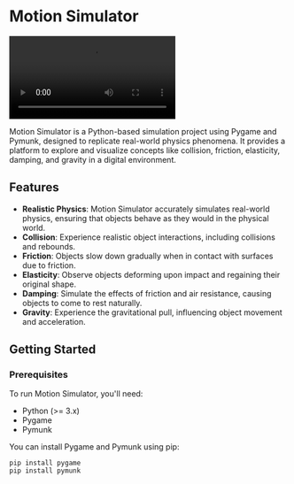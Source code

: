 # Motion Simulator

![Motion Simulator Demo](video.mp4)

Motion Simulator is a Python-based simulation project using Pygame and Pymunk, designed to replicate real-world physics phenomena. It provides a platform to explore and visualize concepts like collision, friction, elasticity, damping, and gravity in a digital environment.

## Features

- **Realistic Physics**: Motion Simulator accurately simulates real-world physics, ensuring that objects behave as they would in the physical world.
- **Collision**: Experience realistic object interactions, including collisions and rebounds.
- **Friction**: Objects slow down gradually when in contact with surfaces due to friction.
- **Elasticity**: Observe objects deforming upon impact and regaining their original shape.
- **Damping**: Simulate the effects of friction and air resistance, causing objects to come to rest naturally.
- **Gravity**: Experience the gravitational pull, influencing object movement and acceleration.

## Getting Started

### Prerequisites

To run Motion Simulator, you'll need:

- Python (>= 3.x)
- Pygame
- Pymunk

You can install Pygame and Pymunk using pip:

```shell
pip install pygame
pip install pymunk
